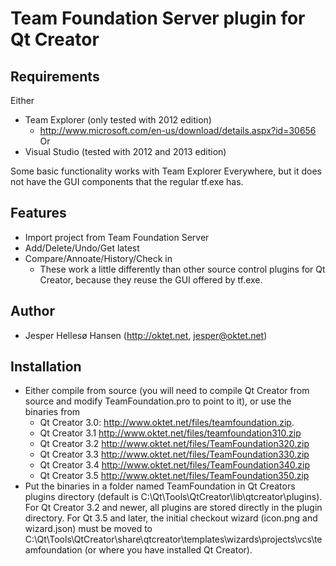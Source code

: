 Team Foundation Server plugin for Qt Creator
============================================

Requirements
------------
Either
* Team Explorer (only tested with 2012 edition)
  - http://www.microsoft.com/en-us/download/details.aspx?id=30656
Or
* Visual Studio (tested with 2012 and 2013 edition)

Some basic functionality works with Team Explorer Everywhere, but it does not have the GUI components that the regular tf.exe has.

Features
----------------
* Import project from Team Foundation Server
* Add/Delete/Undo/Get latest
* Compare/Annoate/History/Check in
  - These work a little differently than other source control plugins for Qt Creator, because they reuse the GUI offered by tf.exe.

Author
-------
* Jesper Hellesø Hansen (http://oktet.net, jesper@oktet.net)

Installation
------------
* Either compile from source (you will need to compile Qt Creator from source and modify TeamFoundation.pro to point to it), or use the binaries from
  - Qt Creator 3.0: http://www.oktet.net/files/teamfoundation.zip.
  - Qt Creator 3.1  http://www.oktet.net/files/teamfoundation310.zip
  - Qt Creator 3.2  http://www.oktet.net/files/TeamFoundation320.zip
  - Qt Creator 3.3  http://www.oktet.net/files/TeamFoundation330.zip
  - Qt Creator 3.4  http://www.oktet.net/files/TeamFoundation340.zip
  - Qt Creator 3.5  http://www.oktet.net/files/TeamFoundation350.zip
* Put the binaries in a folder named TeamFoundation in Qt Creators plugins directory (default is C:\Qt\Tools\QtCreator\lib\qtcreator\plugins). For Qt Creator 3.2 and newer, all plugins are stored directly in the plugin directory. For Qt 3.5 and later, the initial checkout wizard (icon.png and wizard.json) must be moved to C:\Qt\Tools\QtCreator\share\qtcreator\templates\wizards\projects\vcs\teamfoundation (or where you have installed Qt Creator).
